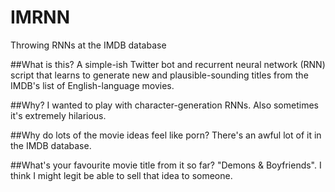 # IMRNN
Throwing RNNs at the IMDB database

##What is this?
A simple-ish Twitter bot and recurrent neural network (RNN) script that learns to generate new and plausible-sounding titles from the IMDB's list of English-language movies.

##Why?
I wanted to play with character-generation RNNs. Also sometimes it's extremely hilarious.

##Why do lots of the movie ideas feel like porn?
There's an awful lot of it in the IMDB database.

##What's your favourite movie title from it so far?
"Demons & Boyfriends". I think I might legit be able to sell that idea to someone.
